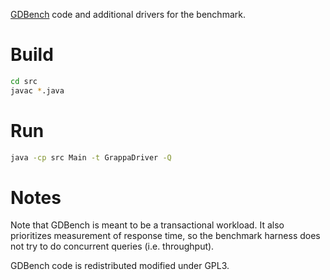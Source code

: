 [GDBench](http://campuscurico.utalca.cl/~rangles/gdbench/) code and additional drivers for the benchmark.

# Build
```sh
cd src
javac *.java
```

# Run
```sh
java -cp src Main -t GrappaDriver -Q
```

# Notes
Note that GDBench is meant to be a transactional workload.
It also prioritizes measurement of response time, so the benchmark harness does not try to do concurrent queries (i.e. throughput).

GDBench code is redistributed modified under GPL3.
